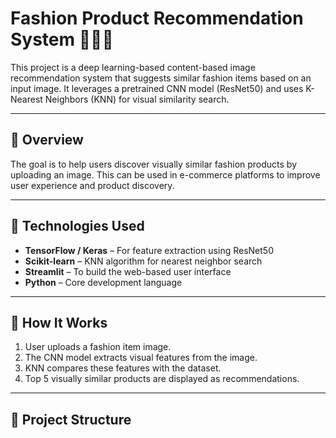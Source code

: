 # Fashion Product Recommendation System 👗🧥👕

This project is a deep learning-based content-based image recommendation system that suggests similar fashion items based on an input image. It leverages a pretrained CNN model (ResNet50) and uses K-Nearest Neighbors (KNN) for visual similarity search.

---

## 📌 Overview

The goal is to help users discover visually similar fashion products by uploading an image. This can be used in e-commerce platforms to improve user experience and product discovery.

---

## 🧠 Technologies Used

- **TensorFlow / Keras** – For feature extraction using ResNet50
- **Scikit-learn** – KNN algorithm for nearest neighbor search
- **Streamlit** – To build the web-based user interface
- **Python** – Core development language

---

## 🚀 How It Works

1. User uploads a fashion item image.
2. The CNN model extracts visual features from the image.
3. KNN compares these features with the dataset.
4. Top 5 visually similar products are displayed as recommendations.

---

## 📂 Project Structure

